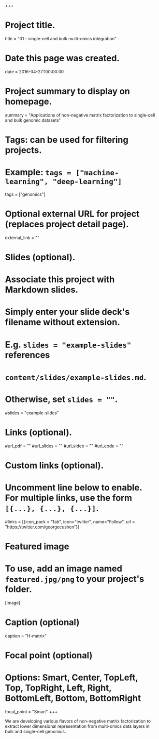 +++
# Project title.
title = "01 - single-cell and bulk multi-omics integration"

# Date this page was created.
date = 2016-04-27T00:00:00

# Project summary to display on homepage.
summary = "Applications of non-negative matrix factorization to single-cell and bulk genomic datasets"

# Tags: can be used for filtering projects.
# Example: `tags = ["machine-learning", "deep-learning"]`
tags = ["genomics"]

# Optional external URL for project (replaces project detail page).
external_link = ""

# Slides (optional).
#   Associate this project with Markdown slides.
#   Simply enter your slide deck's filename without extension.
#   E.g. `slides = "example-slides"` references 
#   `content/slides/example-slides.md`.
#   Otherwise, set `slides = ""`.
#slides = "example-slides"

# Links (optional).
#url_pdf = ""
#url_slides = ""
#url_video = ""
#url_code = ""

# Custom links (optional).
#   Uncomment line below to enable. For multiple links, use the form `[{...}, {...}, {...}]`.
#links = [{icon_pack = "fab", icon="twitter", name="Follow", url = "https://twitter.com/georgecushen"}]

# Featured image
# To use, add an image named `featured.jpg/png` to your project's folder. 
[image]
  # Caption (optional)
  caption = "H-matrix"
  
  # Focal point (optional)
  # Options: Smart, Center, TopLeft, Top, TopRight, Left, Right, BottomLeft, Bottom, BottomRight
  focal_point = "Smart"
+++

We are developing various flavors of non-negative matrix factorization to extract lower dimensional representation from multi-omics data layers in bulk and single-cell genomics.